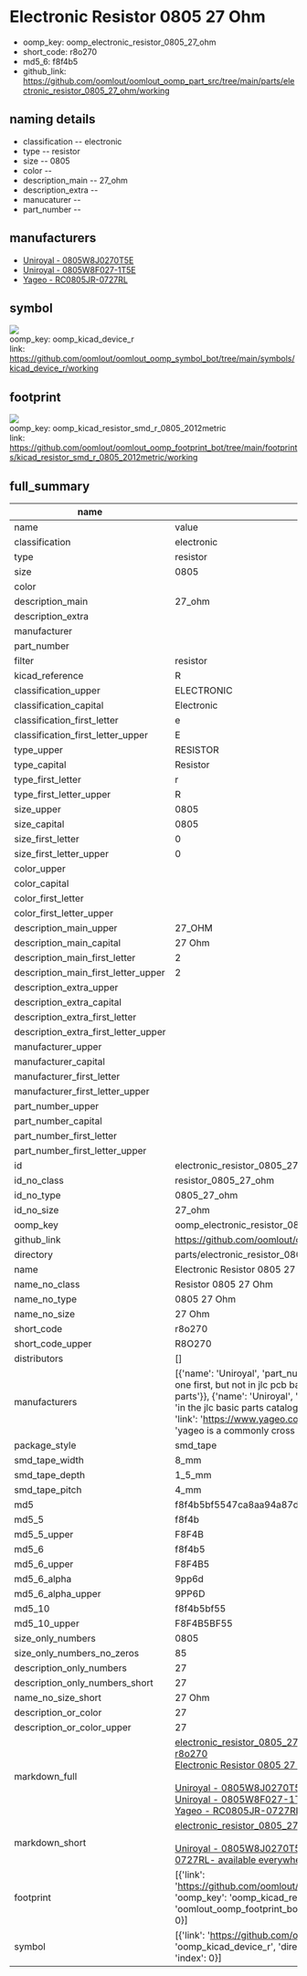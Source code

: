 # Electronic Resistor 0805 27 Ohm

  
* oomp_key: oomp_electronic_resistor_0805_27_ohm 
* short_code: r8o270
* md5_6: f8f4b5  
* github_link: https://github.com/oomlout/oomlout_oomp_part_src/tree/main/parts/electronic_resistor_0805_27_ohm/working  
## naming details
* classification -- electronic
* type -- resistor
* size -- 0805
* color -- 
* description_main -- 27_ohm
* description_extra -- 
* manucaturer -- 
* part_number -- 


## manufacturers
* [Uniroyal - 0805W8J0270T5E]()  
* [Uniroyal - 0805W8F027-1T5E]()  
* [Yageo - RC0805JR-0727RL](https://www.yageo.com/en/Chart/Download/pdf/RC0805JR-0727RL)  

## symbol

![](symbol/{index}/working/working_600.png)  
oomp_key: oomp_kicad_device_r  
link: https://github.com/oomlout/oomlout_oomp_symbol_bot/tree/main/symbols/kicad_device_r/working  

## footprint

![](footprint/{index}/working/working_600.png)  
oomp_key: oomp_kicad_resistor_smd_r_0805_2012metric  
link: https://github.com/oomlout/oomlout_oomp_footprint_bot/tree/main/footprints/kicad_resistor_smd_r_0805_2012metric/working  

## full_summary
| name | value | 
| --- | --- | 
| name | value | 
| classification | electronic | 
| type | resistor | 
| size | 0805 | 
| color |  | 
| description_main | 27_ohm | 
| description_extra |  | 
| manufacturer |  | 
| part_number |  | 
| filter | resistor | 
| kicad_reference | R | 
| classification_upper | ELECTRONIC | 
| classification_capital | Electronic | 
| classification_first_letter | e | 
| classification_first_letter_upper | E | 
| type_upper | RESISTOR | 
| type_capital | Resistor | 
| type_first_letter | r | 
| type_first_letter_upper | R | 
| size_upper | 0805 | 
| size_capital | 0805 | 
| size_first_letter | 0 | 
| size_first_letter_upper | 0 | 
| color_upper |  | 
| color_capital |  | 
| color_first_letter |  | 
| color_first_letter_upper |  | 
| description_main_upper | 27_OHM | 
| description_main_capital | 27 Ohm | 
| description_main_first_letter | 2 | 
| description_main_first_letter_upper | 2 | 
| description_extra_upper |  | 
| description_extra_capital |  | 
| description_extra_first_letter |  | 
| description_extra_first_letter_upper |  | 
| manufacturer_upper |  | 
| manufacturer_capital |  | 
| manufacturer_first_letter |  | 
| manufacturer_first_letter_upper |  | 
| part_number_upper |  | 
| part_number_capital |  | 
| part_number_first_letter |  | 
| part_number_first_letter_upper |  | 
| id | electronic_resistor_0805_27_ohm | 
| id_no_class | resistor_0805_27_ohm | 
| id_no_type | 0805_27_ohm | 
| id_no_size | 27_ohm | 
| oomp_key | oomp_electronic_resistor_0805_27_ohm | 
| github_link | https://github.com/oomlout/oomlout_oomp_part_src/tree/main/parts/electronic_resistor_0805_27_ohm/working | 
| directory | parts/electronic_resistor_0805_27_ohm | 
| name | Electronic Resistor 0805 27 Ohm | 
| name_no_class | Resistor 0805 27 Ohm | 
| name_no_type | 0805 27 Ohm | 
| name_no_size | 27 Ohm | 
| short_code | r8o270 | 
| short_code_upper | R8O270 | 
| distributors | [] | 
| manufacturers | [{'name': 'Uniroyal', 'part_number': '0805W8J0270T5E', 'link': '', 'id': 'manufacturer_uniroyal', 'note': {'reason': 'did this one first, but not in jlc pcb basic parts and 1 percent are and they are the same price', 'reason_short': 'not in jlc basic parts'}}, {'name': 'Uniroyal', 'part_number': '0805W8F027-1T5E', 'link': '', 'id': 'manufacturer_uniroyal', 'note': {'reason': 'in the jlc basic parts catalogue', 'reason_short': 'jlc basic part'}}, {'name': 'Yageo', 'part_number': 'RC0805JR-0727RL', 'link': 'https://www.yageo.com/en/Chart/Download/pdf/RC0805JR-0727RL', 'id': 'manufacturer_yageo', 'note': {'reason': 'yageo is a commonly cross referenced part number', 'reason_short': 'available everywhere'}}] | 
| package_style | smd_tape | 
| smd_tape_width | 8_mm | 
| smd_tape_depth | 1_5_mm | 
| smd_tape_pitch | 4_mm | 
| md5 | f8f4b5bf5547ca8aa94a87d2c5128597 | 
| md5_5 | f8f4b | 
| md5_5_upper | F8F4B | 
| md5_6 | f8f4b5 | 
| md5_6_upper | F8F4B5 | 
| md5_6_alpha | 9pp6d | 
| md5_6_alpha_upper | 9PP6D | 
| md5_10 | f8f4b5bf55 | 
| md5_10_upper | F8F4B5BF55 | 
| size_only_numbers | 0805 | 
| size_only_numbers_no_zeros | 85 | 
| description_only_numbers | 27 | 
| description_only_numbers_short | 27 | 
| name_no_size_short | 27 Ohm | 
| description_or_color | 27 | 
| description_or_color_upper | 27 | 
| markdown_full | [electronic_resistor_0805_27_ohm](https://github.com/oomlout/oomlout_oomp_part_src/tree/main/parts/electronic_resistor_0805_27_ohm/working)<br>[r8o270](https://github.com/oomlout/oomlout_oomp_part_src/tree/main/parts/electronic_resistor_0805_27_ohm/working)<br>[Electronic Resistor 0805 27 Ohm](https://github.com/oomlout/oomlout_oomp_part_src/tree/main/parts/electronic_resistor_0805_27_ohm/working)<br><br>[Uniroyal - 0805W8J0270T5E- not in jlc basic parts]() [(L)  ](https://www.lcsc.com/search?q=0805W8J0270T5E)[(D)  ](https://www.digikey.com/en/products?keywords=0805W8J0270T5E)[(M)  ](https://www.mouser.com/Search/Refine?Keyword=0805W8J0270T5E)[(N)  ](https://www.newark.com/search?st=0805W8J0270T5E)[(SZ)  ](https://so.szlcsc.com/global.html?k=0805W8J0270T5E)<br>[Uniroyal - 0805W8F027-1T5E- jlc basic part]() [(L)  ](https://www.lcsc.com/search?q=0805W8F027-1T5E)[(D)  ](https://www.digikey.com/en/products?keywords=0805W8F027-1T5E)[(M)  ](https://www.mouser.com/Search/Refine?Keyword=0805W8F027-1T5E)[(N)  ](https://www.newark.com/search?st=0805W8F027-1T5E)[(SZ)  ](https://so.szlcsc.com/global.html?k=0805W8F027-1T5E)<br>[Yageo - RC0805JR-0727RL- available everywhere](https://www.yageo.com/en/Chart/Download/pdf/RC0805JR-0727RL) [(L)  ](https://www.lcsc.com/search?q=RC0805JR-0727RL)[(D)  ](https://www.digikey.com/en/products?keywords=RC0805JR-0727RL)[(M)  ](https://www.mouser.com/Search/Refine?Keyword=RC0805JR-0727RL)[(N)  ](https://www.newark.com/search?st=RC0805JR-0727RL)[(SZ)  ](https://so.szlcsc.com/global.html?k=RC0805JR-0727RL)<br> | 
| markdown_short | [electronic_resistor_0805_27_ohm](https://github.com/oomlout/oomlout_oomp_part_src/tree/main/parts/electronic_resistor_0805_27_ohm/working)<br><br>[Uniroyal - 0805W8J0270T5E- not in jlc basic parts]()[Uniroyal - 0805W8F027-1T5E- jlc basic part]()[Yageo - RC0805JR-0727RL- available everywhere](https://www.yageo.com/en/Chart/Download/pdf/RC0805JR-0727RL) | 
| footprint | [{'link': 'https://github.com/oomlout/oomlout_oomp_footprint_bot/tree/main/foootprntss/kicad_resistor_smd_r_0805_2012metric', 'oomp_key': 'oomp_kicad_resistor_smd_r_0805_2012metric', 'directory': 'oomlout_oomp_footprint_bot/footprints/kicad_resistor_smd_r_0805_2012metric//working/working.kicad_mod', 'index': 0}] | 
| symbol | [{'link': 'https://github.com/oomlout/oomlout_oomp_symbol_bot/tree/main/symbols/kicad_device_r', 'oomp_key': 'oomp_kicad_device_r', 'directory': 'oomlout_oomp_symbol_bot/symbols/kicad_device_r//working/working.kicad_sym', 'index': 0}] | 
